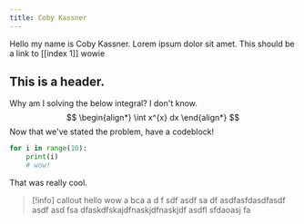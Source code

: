 ```yaml
---
title: Coby Kassner
---
```


Hello my name is Coby Kassner. Lorem ipsum dolor sit amet.
This should be a link to [[index 1]] wowie
## This is a header.
Why am I solving the below integral? I don't know.
$$
\begin{align*}
    \int x^{x} dx
\end{align*}
$$
Now that we've stated the problem, have a codeblock!
```python
for i in range(10):
    print(i)
    # wow!
```
That was really cool.

> [!info] callout
> hello
> wow
> a bca
> a
> d
> f
> sdf
> asdf
> sa
> df
> asdfasfdasdfasdf
> asdf
> asd
> fsa
> dfaskdfskajdfnaskjdfnaskjdf 
> asdfl sfdaoasj fa
